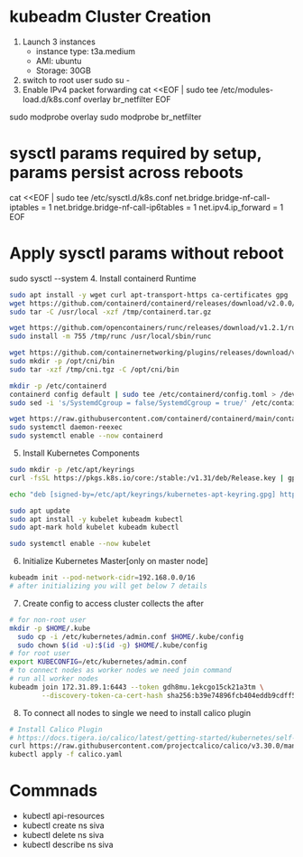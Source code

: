 # kubeadm Cluster Creation 
1. Launch 3 instances
   - instance type: t3a.medium
   - AMI: ubuntu
   - Storage: 30GB
2. switch to root user sudo su -
3. Enable IPv4 packet forwarding
cat <<EOF | sudo tee /etc/modules-load.d/k8s.conf
overlay
br_netfilter
EOF

sudo modprobe overlay
sudo modprobe br_netfilter

# sysctl params required by setup, params persist across reboots
cat <<EOF | sudo tee /etc/sysctl.d/k8s.conf
net.bridge.bridge-nf-call-iptables  = 1
net.bridge.bridge-nf-call-ip6tables = 1
net.ipv4.ip_forward                 = 1
EOF

# Apply sysctl params without reboot
sudo sysctl --system
4. Install containerd Runtime
```bash
sudo apt install -y wget curl apt-transport-https ca-certificates gpg
wget https://github.com/containerd/containerd/releases/download/v2.0.0/containerd-2.0.0-linux-amd64.tar.gz -O /tmp/containerd.tar.gz
sudo tar -C /usr/local -xzf /tmp/containerd.tar.gz

wget https://github.com/opencontainers/runc/releases/download/v1.2.1/runc.amd64 -O /tmp/runc
sudo install -m 755 /tmp/runc /usr/local/sbin/runc

wget https://github.com/containernetworking/plugins/releases/download/v1.6.0/cni-plugins-linux-amd64-v1.6.0.tgz -O /tmp/cni.tgz
sudo mkdir -p /opt/cni/bin
sudo tar -xzf /tmp/cni.tgz -C /opt/cni/bin

mkdir -p /etc/containerd
containerd config default | sudo tee /etc/containerd/config.toml > /dev/null
sudo sed -i 's/SystemdCgroup = false/SystemdCgroup = true/' /etc/containerd/config.toml

wget https://raw.githubusercontent.com/containerd/containerd/main/containerd.service -O /etc/systemd/system/containerd.service
sudo systemctl daemon-reexec
sudo systemctl enable --now containerd
```
5. Install Kubernetes Components
```bash
sudo mkdir -p /etc/apt/keyrings
curl -fsSL https://pkgs.k8s.io/core:/stable:/v1.31/deb/Release.key | gpg --dearmor | sudo tee /etc/apt/keyrings/kubernetes-apt-keyring.gpg > /dev/null

echo "deb [signed-by=/etc/apt/keyrings/kubernetes-apt-keyring.gpg] https://pkgs.k8s.io/core:/stable:/v1.33/deb/ /" | sudo tee /etc/apt/sources.list.d/kubernetes.list

sudo apt update
sudo apt install -y kubelet kubeadm kubectl
sudo apt-mark hold kubelet kubeadm kubectl

sudo systemctl enable --now kubelet
```

6. Initialize Kubernetes Master[only on master node]
```bash
kubeadm init --pod-network-cidr=192.168.0.0/16
# after initializing you will get below 7 details
```
7. Create config to access cluster collects the after
```bash
# for non-root user
mkdir -p $HOME/.kube
  sudo cp -i /etc/kubernetes/admin.conf $HOME/.kube/config
  sudo chown $(id -u):$(id -g) $HOME/.kube/config
# for root user
export KUBECONFIG=/etc/kubernetes/admin.conf
# to connect nodes as worker nodes we need join command
# run all worker nodes
kubeadm join 172.31.89.1:6443 --token gdh8mu.1ekcgo15ck21a3tm \
        --discovery-token-ca-cert-hash sha256:b39e74896fcb404eddb9cdff5263a53341655211557ab14f5ad768cbf0f9664a
```
8. To connect all nodes to single we need to install calico plugin
```bash
# Install Calico Plugin
# https://docs.tigera.io/calico/latest/getting-started/kubernetes/self-managed-onprem/onpremises
curl https://raw.githubusercontent.com/projectcalico/calico/v3.30.0/manifests/calico.yaml -O
kubectl apply -f calico.yaml
```
# Commnads
- kubectl api-resources
- kubectl create ns siva
- kubectl delete ns siva
- kubectl describe ns siva

